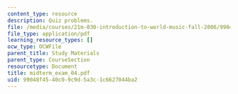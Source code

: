 ```yaml
---
content_type: resource
description: Quiz problems.
file: /media/courses/21m-030-introduction-to-world-music-fall-2006/99048f4540c09c9d5a3c1c6627044ba2_midterm_exam_04.pdf
file_type: application/pdf
learning_resource_types: []
ocw_type: OCWFile
parent_title: Study Materials
parent_type: CourseSection
resourcetype: Document
title: midterm_exam_04.pdf
uid: 99048f45-40c0-9c9d-5a3c-1c6627044ba2
---
```

